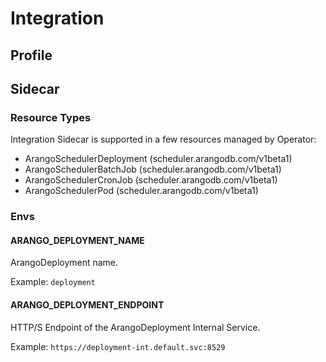 # Integration 

## Profile

## Sidecar

### Resource Types

Integration Sidecar is supported in a few resources managed by Operator:

- ArangoSchedulerDeployment (scheduler.arangodb.com/v1beta1)
- ArangoSchedulerBatchJob (scheduler.arangodb.com/v1beta1)
- ArangoSchedulerCronJob (scheduler.arangodb.com/v1beta1)
- ArangoSchedulerPod (scheduler.arangodb.com/v1beta1)

### Envs

#### ARANGO_DEPLOYMENT_NAME

ArangoDeployment name.

Example: `deployment`

#### ARANGO_DEPLOYMENT_ENDPOINT

HTTP/S Endpoint of the ArangoDeployment Internal Service.

Example: `https://deployment-int.default.svc:8529`
